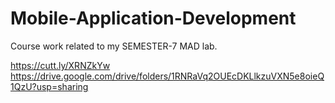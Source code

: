 # Mobile-Application-Development
Course work related to my SEMESTER-7 MAD lab.

https://cutt.ly/XRNZkYw
https://drive.google.com/drive/folders/1RNRaVq2OUEcDKLlkzuVXN5e8oieQ1QzU?usp=sharing
